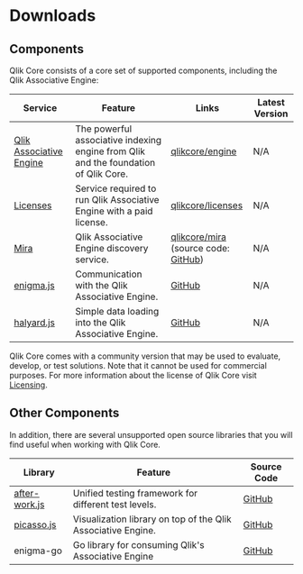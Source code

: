# Downloads

## Components

Qlik Core consists of a core set of supported components, including the Qlik Associative Engine:

<div id="downloads-table-identifier"></div>

| Service    | Feature | Links | Latest Version |
| ---------- | ------- | ------| -------------- |
| [Qlik Associative Engine](./services/qix-engine/introduction.md) | The powerful associative indexing engine from Qlik and the foundation of Qlik Core. | [qlikcore/engine](https://hub.docker.com/r/qlikcore/engine) | N/A |
| [Licenses](./services/licenses.md) | Service required to run Qlik Associative Engine with a paid license. | [qlikcore/licenses](https://hub.docker.com/r/qlikcore/licenses) | N/A |
| [Mira](./services/mira.md) | Qlik Associative Engine discovery service. | [qlikcore/mira](https://hub.docker.com/r/qlikcore/mira) <br>(source code: [GitHub](https://github.com/qlik-oss/mira)) | N/A |
| [enigma.js](https://www.npmjs.com/package/enigma.js) | Communication with the Qlik Associative Engine. | [GitHub](https://github.com/qlik-oss/enigma.js/) | N/A |
| [halyard.js](https://www.npmjs.com/package/halyard.js) | Simple data loading into the Qlik Associative Engine. | [GitHub](https://github.com/qlik-oss/halyard.js) | N/A |

Qlik Core comes with a community version that may be used to evaluate,
develop, or test solutions. Note that it cannot be used for commercial purposes.
For more information about the license of Qlik Core visit
[Licensing](licensing.md).

## Other Components

In addition, there are several unsupported open source libraries that you will find useful when working
with Qlik Core.

| Library | Feature | Source Code |
| ------- | ------- | ----------- |
| [after-work.js](https://www.npmjs.com/package/@after-work.js/aw) | Unified testing framework for different test levels. | [GitHub](https://github.com/qlik-oss/after-work.js) |
| [picasso.js](https://www.npmjs.com/package/picasso.js) | Visualization library on top of the Qlik Associative Engine. | [GitHub](https://github.com/qlik-oss/picasso.js/) |
| enigma-go | Go library for consuming Qlik's Associative Engine | [GitHub](https://github.com/qlik-oss/enigma-go/) |
